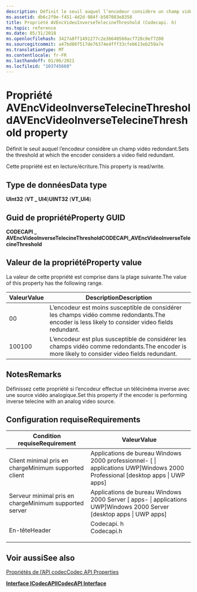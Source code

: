 ```yaml
---
description: Définit le seuil auquel l’encodeur considère un champ vidéo redondant.
ms.assetid: db6c2f0e-f451-4d2d-984f-b507083e8358
title: Propriété AVEncVideoInverseTelecineThreshold (Codecapi. h)
ms.topic: reference
ms.date: 05/31/2018
ms.openlocfilehash: 3427a8ff1491277c2e36640560acf728c0ef7208
ms.sourcegitcommit: a47bd86f517de76374e4fff33cfeb613eb259a7e
ms.translationtype: MT
ms.contentlocale: fr-FR
ms.lasthandoff: 01/06/2021
ms.locfileid: "103745660"
---
```

# <a name="avencvideoinversetelecinethreshold-property"></a><span data-ttu-id="67f81-103">Propriété AVEncVideoInverseTelecineThreshold</span><span class="sxs-lookup"><span data-stu-id="67f81-103">AVEncVideoInverseTelecineThreshold property</span></span>

<span data-ttu-id="67f81-104">Définit le seuil auquel l’encodeur considère un champ vidéo redondant.</span><span class="sxs-lookup"><span data-stu-id="67f81-104">Sets the threshold at which the encoder considers a video field redundant.</span></span>

<span data-ttu-id="67f81-105">Cette propriété est en lecture/écriture.</span><span class="sxs-lookup"><span data-stu-id="67f81-105">This property is read/write.</span></span>

## <a name="data-type"></a><span data-ttu-id="67f81-106">Type de données</span><span class="sxs-lookup"><span data-stu-id="67f81-106">Data type</span></span>

<span data-ttu-id="67f81-107">**UInt32** (**VT \_ UI4**)</span><span class="sxs-lookup"><span data-stu-id="67f81-107">**UINT32** (**VT\_UI4**)</span></span>

## <a name="property-guid"></a><span data-ttu-id="67f81-108">Guid de propriété</span><span class="sxs-lookup"><span data-stu-id="67f81-108">Property GUID</span></span>

<span data-ttu-id="67f81-109">**CODECAPI \_ AVEncVideoInverseTelecineThreshold**</span><span class="sxs-lookup"><span data-stu-id="67f81-109">**CODECAPI\_AVEncVideoInverseTelecineThreshold**</span></span>

## <a name="property-value"></a><span data-ttu-id="67f81-110">Valeur de la propriété</span><span class="sxs-lookup"><span data-stu-id="67f81-110">Property value</span></span>

<span data-ttu-id="67f81-111">La valeur de cette propriété est comprise dans la plage suivante.</span><span class="sxs-lookup"><span data-stu-id="67f81-111">The value of this property has the following range.</span></span>



| <span data-ttu-id="67f81-112">Valeur</span><span class="sxs-lookup"><span data-stu-id="67f81-112">Value</span></span> | <span data-ttu-id="67f81-113">Description</span><span class="sxs-lookup"><span data-stu-id="67f81-113">Description</span></span>                                                    |
|-------|----------------------------------------------------------------|
| <span data-ttu-id="67f81-114">0</span><span class="sxs-lookup"><span data-stu-id="67f81-114">0</span></span>     | <span data-ttu-id="67f81-115">L’encodeur est moins susceptible de considérer les champs vidéo comme redondants.</span><span class="sxs-lookup"><span data-stu-id="67f81-115">The encoder is less likely to consider video fields redundant.</span></span> |
| <span data-ttu-id="67f81-116">100</span><span class="sxs-lookup"><span data-stu-id="67f81-116">100</span></span>   | <span data-ttu-id="67f81-117">L’encodeur est plus susceptible de considérer les champs vidéo comme redondants.</span><span class="sxs-lookup"><span data-stu-id="67f81-117">The encoder is more likely to consider video fields redundant.</span></span> |



 

## <a name="remarks"></a><span data-ttu-id="67f81-118">Notes</span><span class="sxs-lookup"><span data-stu-id="67f81-118">Remarks</span></span>

<span data-ttu-id="67f81-119">Définissez cette propriété si l’encodeur effectue un télécinéma inverse avec une source vidéo analogique.</span><span class="sxs-lookup"><span data-stu-id="67f81-119">Set this property if the encoder is performing inverse telecine with an analog video source.</span></span>

## <a name="requirements"></a><span data-ttu-id="67f81-120">Configuration requise</span><span class="sxs-lookup"><span data-stu-id="67f81-120">Requirements</span></span>



| <span data-ttu-id="67f81-121">Condition requise</span><span class="sxs-lookup"><span data-stu-id="67f81-121">Requirement</span></span> | <span data-ttu-id="67f81-122">Valeur</span><span class="sxs-lookup"><span data-stu-id="67f81-122">Value</span></span> |
|-------------------------------------|---------------------------------------------------------------------------------------|
| <span data-ttu-id="67f81-123">Client minimal pris en charge</span><span class="sxs-lookup"><span data-stu-id="67f81-123">Minimum supported client</span></span><br/> | <span data-ttu-id="67f81-124">Applications de bureau Windows 2000 professionnel- \[ \| applications UWP\]</span><span class="sxs-lookup"><span data-stu-id="67f81-124">Windows 2000 Professional \[desktop apps \| UWP apps\]</span></span><br/>                     |
| <span data-ttu-id="67f81-125">Serveur minimal pris en charge</span><span class="sxs-lookup"><span data-stu-id="67f81-125">Minimum supported server</span></span><br/> | <span data-ttu-id="67f81-126">Applications de bureau Windows 2000 Server \[ apps- \| applications UWP\]</span><span class="sxs-lookup"><span data-stu-id="67f81-126">Windows 2000 Server \[desktop apps \| UWP apps\]</span></span><br/>                           |
| <span data-ttu-id="67f81-127">En-tête</span><span class="sxs-lookup"><span data-stu-id="67f81-127">Header</span></span><br/>                   | <dl> <span data-ttu-id="67f81-128"><dt>Codecapi. h</dt></span><span class="sxs-lookup"><span data-stu-id="67f81-128"><dt>Codecapi.h</dt></span></span> </dl> |



## <a name="see-also"></a><span data-ttu-id="67f81-129">Voir aussi</span><span class="sxs-lookup"><span data-stu-id="67f81-129">See also</span></span>

<dl> <dt>

[<span data-ttu-id="67f81-130">Propriétés de l’API codec</span><span class="sxs-lookup"><span data-stu-id="67f81-130">Codec API Properties</span></span>](codec-api-properties.md)
</dt> <dt>

[<span data-ttu-id="67f81-131">**Interface ICodecAPI**</span><span class="sxs-lookup"><span data-stu-id="67f81-131">**ICodecAPI Interface**</span></span>](/windows/desktop/api/Strmif/nn-strmif-icodecapi)
</dt> </dl>

 

 




